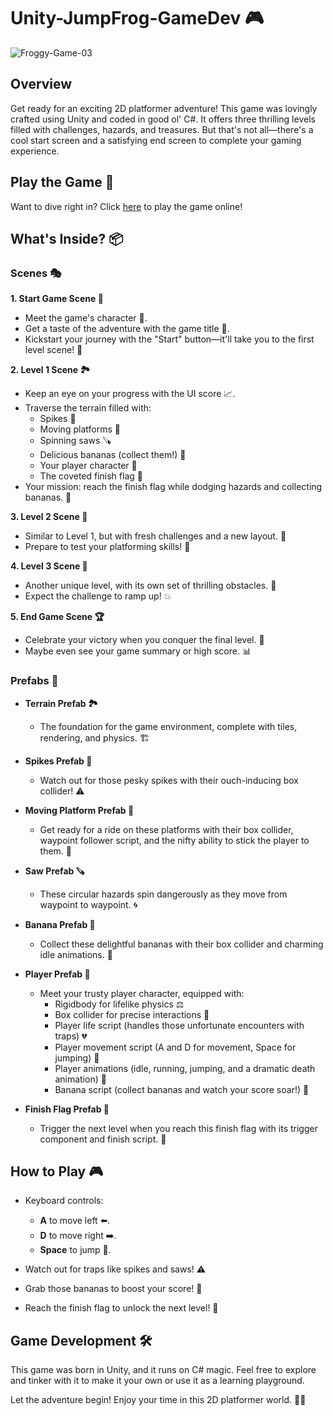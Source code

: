 # Unity-JumpFrog-GameDev 🎮
![Froggy-Game-03](https://github.com/YuhanPizza/Unity-JumpFrog-GameDev/assets/107896556/40b0a54e-d219-4ed8-810c-be83d018159a)


## Overview

Get ready for an exciting 2D platformer adventure! This game was lovingly crafted using Unity and coded in good ol' C#. It offers three thrilling levels filled with challenges, hazards, and treasures. But that's not all—there's a cool start screen and a satisfying end screen to complete your gaming experience.

## Play the Game 🚀

Want to dive right in? Click [here](https://yuhanpizza.github.io/JumpFrog-Game/) to play the game online!

## What's Inside? 📦

### Scenes 🎭

**1. Start Game Scene 🌟**
   - Meet the game's character 🧍.
   - Get a taste of the adventure with the game title 🏰.
   - Kickstart your journey with the "Start" button—it'll take you to the first level scene! 🎯

**2. Level 1 Scene 🏞️**
   - Keep an eye on your progress with the UI score 📈.
   - Traverse the terrain filled with:
     - Spikes 🌵
     - Moving platforms 🚡
     - Spinning saws 🪚
     - Delicious bananas (collect them!) 🍌
     - Your player character 👤
     - The coveted finish flag 🏁
   - Your mission: reach the finish flag while dodging hazards and collecting bananas. 🍌

**3. Level 2 Scene 🌄**
   - Similar to Level 1, but with fresh challenges and a new layout. 🔄
   - Prepare to test your platforming skills! 🧗

**4. Level 3 Scene 🌠**
   - Another unique level, with its own set of thrilling obstacles. 🎢
   - Expect the challenge to ramp up! 💥

**5. End Game Scene 🏆**
   - Celebrate your victory when you conquer the final level. 🥳
   - Maybe even see your game summary or high score. 📊

### Prefabs 🧩

- **Terrain Prefab 🏞️**
   - The foundation for the game environment, complete with tiles, rendering, and physics. 🏗️

- **Spikes Prefab 🌵**
   - Watch out for those pesky spikes with their ouch-inducing box collider! ⚠️

- **Moving Platform Prefab 🚡**
   - Get ready for a ride on these platforms with their box collider, waypoint follower script, and the nifty ability to stick the player to them. 🚃

- **Saw Prefab 🪚**
   - These circular hazards spin dangerously as they move from waypoint to waypoint. 🌀

- **Banana Prefab 🍌**
   - Collect these delightful bananas with their box collider and charming idle animations. 🤩

- **Player Prefab 👤**
   - Meet your trusty player character, equipped with:
     - Rigidbody for lifelike physics ⚖️
     - Box collider for precise interactions 🧩
     - Player life script (handles those unfortunate encounters with traps) 💔
     - Player movement script (A and D for movement, Space for jumping) 🏃
     - Player animations (idle, running, jumping, and a dramatic death animation) 🕺
     - Banana script (collect bananas and watch your score soar!) 🍌

- **Finish Flag Prefab 🏁**
   - Trigger the next level when you reach this finish flag with its trigger component and finish script. 🚩

## How to Play 🎮

- Keyboard controls:
  - **A** to move left ⬅️.
  - **D** to move right ➡️.
  - **Space** to jump 🚀.

- Watch out for traps like spikes and saws! ⚠️

- Grab those bananas to boost your score! 🍌

- Reach the finish flag to unlock the next level! 🏁

## Game Development 🛠️

This game was born in Unity, and it runs on C# magic. Feel free to explore and tinker with it to make it your own or use it as a learning playground.

Let the adventure begin! Enjoy your time in this 2D platformer world. 🌟🎉
